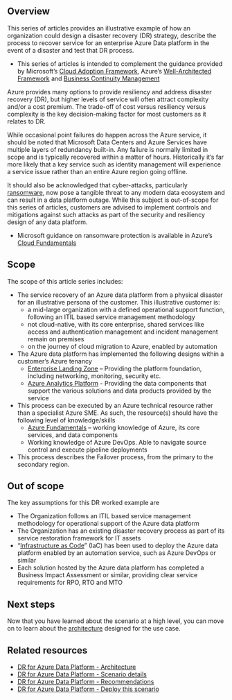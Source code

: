 ## Overview

This series of articles provides an illustrative example of how an organization could design a disaster recovery (DR) strategy, describe the process to recover service for an enterprise Azure Data platform in the event of a disaster and test that DR process.

- This series of articles is intended to complement the guidance provided by Microsoft’s [Cloud Adoption Framework](/azure/cloud-adoption-framework/ready/landing-zone/design-area/management-business-continuity-disaster-recovery), Azure’s [Well-Architected Framework](/azure/architecture/framework/) and [Business Continuity Management](/azure/availability-zones/business-continuity-management-program)

Azure provides many options to provide resiliency and address disaster recovery (DR), but higher levels of service will often attract complexity and/or a cost premium. The trade-off of cost versus resiliency versus complexity is the key decision-making factor for most customers as it relates to DR.

While occasional point failures do happen across the Azure service, it should be noted that Microsoft Data Centers and Azure Services have multiple layers of redundancy built-in. Any failure is normally limited in scope and is typically recovered within a matter of hours. Historically it’s far more likely that a key service such as identity management will experience a service issue rather than an entire Azure region going offline.

It should also be acknowledged that cyber-attacks, particularly [ransomware](/azure/security/fundamentals/backup-plan-to-protect-against-ransomware#what-is-ransomware), now pose a tangible threat to any modern data ecosystem and can result in a data platform outage. While this subject is out-of-scope for this series of articles, customers are advised to implement controls and mitigations against such attacks as part of the security and resiliency design of any data platform.

- Microsoft guidance on ransomware protection is available in Azure’s [Cloud Fundamentals](/azure/security/fundamentals/backup-plan-to-protect-against-ransomware)

## Scope

The scope of this article series includes:

- The service recovery of an Azure data platform from a physical disaster for an illustrative persona of the customer. This illustrative customer is:
    - a mid-large organization with a defined operational support function, following an ITIL based service management methodology
    - not cloud-native, with its core enterprise, shared services like access and authentication management and incident management remain on premises
    - on the journey of cloud migration to Azure, enabled by automation
- The Azure data platform has implemented the following designs within a customer’s Azure tenancy
    - [Enterprise Landing Zone](/azure/cloud-adoption-framework/ready/landing-zone/#azure-landing-zone-conceptual-architecture) – Providing the platform foundation, including networking, monitoring, security etc.
    - [Azure Analytics Platform](https://github.com/Azure/azure-synapse-analytics-end2end) - Providing the data components that support the various solutions and data products provided by the service
- This process can be executed by an Azure technical resource rather than a specialist Azure SME. As such, the resource(s) should have the following level of knowledge/skills
    - [Azure Fundamentals](/certifications/exams/az-900) – working knowledge of Azure, its core services, and data components
    - Working knowledge of Azure DevOps. Able to navigate source control and execute pipeline deployments
- This process describes the Failover process, from the primary to the secondary region.

## Out of scope

The key assumptions for this DR worked example are

- The Organization follows an ITIL based service management methodology for operational support of the Azure data platform 
- The Organization has an existing disaster recovery process as part of its service restoration framework for IT assets 
- “[Infrastructure as Code](/azure/architecture/framework/devops/automation-infrastructure)” (IaC) has been used to deploy the Azure data platform enabled by an automation service, such as Azure DevOps or similar
- Each solution hosted by the Azure data platform has completed a Business Impact Assessment or similar, providing clear service requirements for RPO, RTO and MTO

## Next steps

Now that you have learned about the scenario at a high level, you can move on to learn about the [architecture](../disaster-recovery/dr-for-azure-data-platform-architecture.yml) designed for the use case.

## Related resources

- [DR for Azure Data Platform - Architecture](dr-for-azure-data-platform-architecture.yml)
- [DR for Azure Data Platform - Scenario details](dr-for-azure-data-platform-scenario-details.yml)
- [DR for Azure Data Platform - Recommendations](dr-for-azure-data-platform-recommendations.yml)
- [DR for Azure Data Platform - Deploy this scenario](dr-for-azure-data-platform-deploy-this-scenario.yml)
